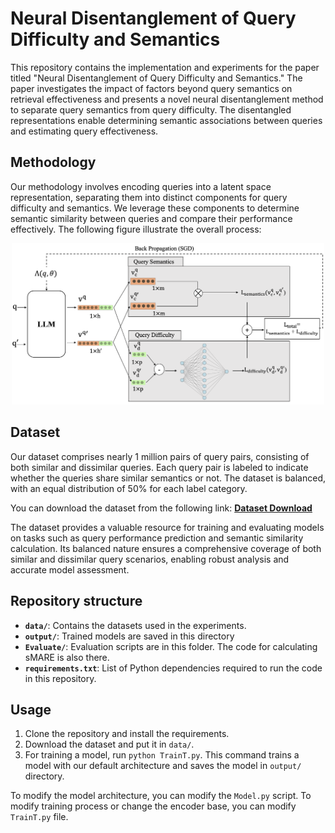 # Neural Disentanglement of Query Difficulty and Semantics

This repository contains the implementation and experiments for the paper titled "Neural Disentanglement of Query Difficulty and Semantics." The paper investigates the impact of factors beyond query semantics on retrieval effectiveness and presents a novel neural disentanglement method to separate query semantics from query difficulty. The disentangled representations enable determining semantic associations between queries and estimating query effectiveness.

## Methodology

Our methodology involves encoding queries into a latent space representation, separating them into distinct components for query difficulty and semantics. We leverage these components to determine semantic similarity between queries and compare their performance effectively. The following figure illustrate the overall process:
<p align="center">
  <img src="Framework.png" alt="diagram" width="500"/>
</p>

## Dataset
Our dataset comprises nearly 1 million pairs of query pairs, consisting of both similar and dissimilar queries. Each query pair is labeled to indicate whether the queries share similar semantics or not. The dataset is balanced, with an equal distribution of 50% for each label category.

You can download the dataset from the following link: [**Dataset Download**](https://drive.google.com/file/d/1f__GZLDefnv3BwP4WscLptBZgOz4NgAy/view?usp=sharing)

The dataset provides a valuable resource for training and evaluating models on tasks such as query performance prediction and semantic similarity calculation. Its balanced nature ensures a comprehensive coverage of both similar and dissimilar query scenarios, enabling robust analysis and accurate model assessment.

## Repository structure
* **`data/`**: Contains the datasets used in the experiments.
* **`output/`**: Trained models are saved in this directory
* **`Evaluate/`**: Evaluation scripts are in this folder. The code for calculating sMARE is also there.
* **`requirements.txt`**: List of Python dependencies required to run the code in this repository.

## Usage
1. Clone the repository and install the requirements.
2. Download the dataset and put it in `data/`.
3. For training a model, run `python TrainT.py`. This command trains a model with our default architecture and saves the model in `output/` directory.

To modify the model architecture, you can modify the `Model.py` script. To modify training process or change the encoder base, you can modify `TrainT.py` file.


